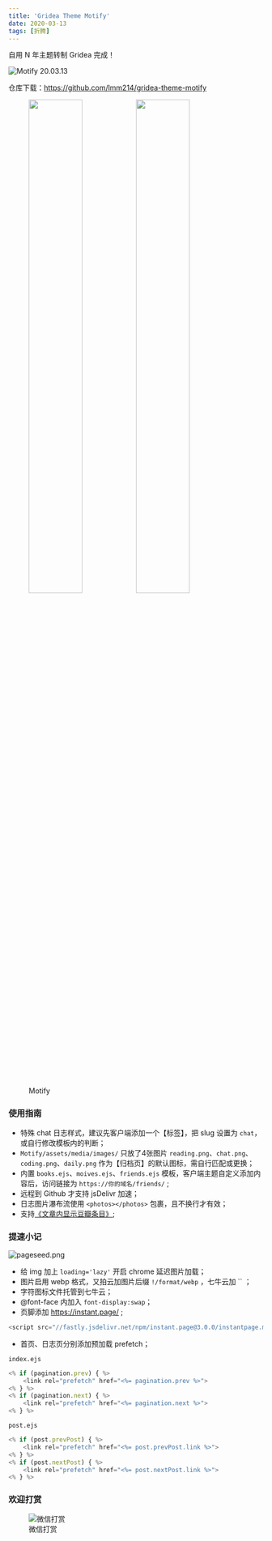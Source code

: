 ```yaml
---
title: 'Gridea Theme Motify'
date: 2020-03-13
tags: [折腾]
---
```


自用 N 年主题转制 Gridea 完成！

![Motify 20.03.13](https://pic.edui.fun/images/2020/03/motify-1.png)

仓库下载：<https://github.com/lmm214/gridea-theme-motify>

<!--more-->

<figure>
    <img src='https://pic.edui.fun/images/2020/03/motify-11.png' alt='' width="50%"/><img src='https://pic.edui.fun/images/2020/03/Motify.png' alt='' width="50%"/>
  <figcaption>Motify</figcaption>
</figure>

### 使用指南

- 特殊 chat 日志样式，建议先客户端添加一个【标签】，把 slug 设置为 `chat`，或自行修改模板内的判断；
- `Motify/assets/media/images/` 只放了4张图片 `reading.png`、`chat.png`、`coding.png`、`daily.png` 作为【归档页】的默认图标，需自行匹配或更换；
- 内置 `books.ejs`、`moives.ejs`、`friends.ejs` 模板，客户端主题自定义添加内容后，访问链接为 `https://你的域名/friends/` ;
- 远程到 Github 才支持 jsDelivr 加速；
- 日志图片瀑布流使用  `<photos></photos>` 包裹，且不换行才有效；
- 支持[《文章内显示豆瓣条目》](https://immmmm.com/post-show-douban-item/);

### 提速小记

![pageseed.png](https://pic.edui.fun/images/2020/03/pageseed.png)

- 给 img 加上 `loading='lazy'` 开启 chrome 延迟图片加载；
- 图片启用 webp 格式，又拍云加图片后缀 `!/format/webp` ，七牛云加 `` ；
- 字符图标文件托管到七牛云；
- @font-face 内加入 `font-display:swap`；
- 页脚添加 <https://instant.page/> ;

```js
<script src="//fastly.jsdelivr.net/npm/instant.page@3.0.0/instantpage.min.js" type="module"></script>
```

- 首页、日志页分别添加预加载 prefetch；

`index.ejs`
```js
<% if (pagination.prev) { %>
    <link rel="prefetch" href="<%= pagination.prev %>">
<% } %>
<% if (pagination.next) { %>
    <link rel="prefetch" href="<%= pagination.next %>">
<% } %>
```

`post.ejs`
```js
<% if (post.prevPost) { %>
    <link rel="prefetch" href="<%= post.prevPost.link %>">
<% } %>
<% if (post.nextPost) { %>
    <link rel="prefetch" href="<%= post.nextPost.link %>">
<% } %>
```

### 欢迎打赏

<figure class="center">
    <img src="https://pic.edui.fun/wx.jpg" alt="微信打赏" />
    <figcaption class="center">微信打赏</figcaption>
</figure>
